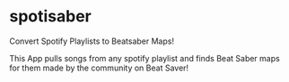 # spotisaber
Convert Spotify Playlists to Beatsaber Maps!

This App pulls songs from any spotify playlist and finds Beat Saber maps for them made by the community on Beat Saver!
